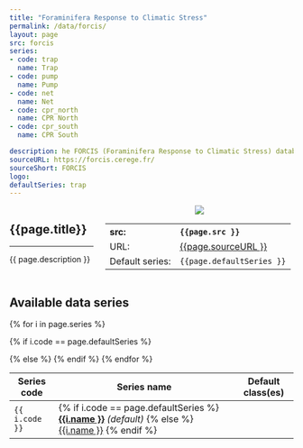 ```yaml
---
title: "Foraminifera Response to Climatic Stress"
permalink: /data/forcis/
layout: page
src: forcis
series: 
- code: trap
  name: Trap
- code: pump
  name: Pump
- code: net
  name: Net
- code: cpr_north
  name: CPR North
- code: cpr_south
  name: CPR South

description: he FORCIS (Foraminifera Response to Climatic Stress) database is a synthesis grouping datasets on living planktonic foraminifera. We assembled foraminiferal diversity and distribution data in the global oceans from 1910 until 2018, curating published and unpublished datasets. This database includes data collected using plankton tows, continuous plankton recorder, sediment traps and plankton pump from the global ocean.
sourceURL: https://forcis.cerege.fr/
sourceShort: FORCIS
logo: 
defaultSeries: trap
---
```


<script src="{{site.url}}{{site.baseurl}}/assets/js/jquery-3.7.0.js"></script>  <!--Add JQuery-->
<script src="{{site.url}}{{site.baseurl}}/assets/js/jquery.dataTables.min.js"></script>
<link rel="stylesheet" type="text/css" href="{{site.url}}{{site.baseurl}}/assets/css/jquery.dataTables.min.css" />

<div class="columns">
<div class="column is-8" markdown="1">

## {{page.title}}

* * * 

{{ page.description }}



</div>

<div class="column is-4 box" style="text-align:center">
<img src="{{site.url}}{{site.baseurl}}/images/chronos_logos/{{page.logo}}" style="max-width:250px">

<table style="text-align: left">
<tr><th>src:</th><th><code>{{page.src }}</code></th></tr>
<tr><td>URL:</td><td style="overflow-wrap:break-word" ><a href="{{page.sourceURL }}">{{page.sourceURL }}</a></td></tr>
<tr><td>Default series:</td><td><code>{{page.defaultSeries }}</code></td></tr>

</table>
</div>
</div>

## Available data series

<table class="display" id="my-table">

<thead>
<tr><th>Series code </th> <th>Series name </th><th>Default class(es)</th></tr>

</thead>
<tbody>
{% for i in page.series %}

{% if i.code == page.defaultSeries %}
<tr style="background-color:#eee">
{% else %}
<tr>
{% endif %}

<td>
<code>{{ i.code }}</code>
</td>

<td>
{% if i.code == page.defaultSeries %}
<strong><a href="{{site.url}}{{site.basurl}}/data/forcis/{{i.code}}/">{{i.name }}</a></strong> <i>(default)</i>
{% else %}
<a href="{{site.url}}{{site.basurl}}/data/forcis/{{i.code}}/">{{i.name }}</a>
{% endif %}
</td>

<td>
</td>

</tr>
{% endfor %}

</tbody>
</table>

<script>
new DataTable('#my-table');
</script>
